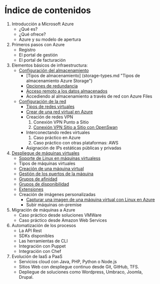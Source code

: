 # Índice de contenidos

1. Introducción a Microsoft Azure
    - ¿Qué es?
    - ¿Qué ofrece?
    - Azure y su modelo de apertura
2. Primeros pasos con Azure
    - Registro
	- El portal de gestión
	- El portal de facturación
3. Elementos básicos de infraestructura:
    - [Configuración del almacenamiento](storage-start.md "Configuración del almacenamiento")
		- [Tipos de almacenamiento] (storage-types.md "Tipos de almacenamiento Azure Storage") 
		- [Opciones de redundancia](storage-redundancy.md "Tipos de redundancia en Azure Storage")
		- [Acceso remoto a los datos almacenados](storage-remoteAccess.md "Acceso remoto a Azure Storage")
		- Accediendo al almacenamiento a través de red con Azure Files
	- [Configuración de la red](networking-start.md "Configuración de la red")
	    - [Tipos de redes virtuales](networking-types.md "Tipos de redes virtuales")
		- [Crear de una red virtual en Azure](networking-create-virtualNetwork-cloud.md "Crear una red virtual en Azure")
		- Creación de redes VPN
			1. Conexión VPN Punto a Sitio
			2. [Conexión VPN Sitio a Sitio con OpenSwan](networking-create-virtualNetwork-site2site.md "Conexión VPN Sitio a Sitio con OpenSwan")
		- Interconectando redes virtuales
			1. Caso práctico en Azure
			2. Caso práctico con otras plataformas: AWS
		- Asignación de IPs estáticas públicas y privadas
4. [Despliegue de máquinas virtuales](virtualmachines-start.md "Despliegue de máquinas virtuales")
    - [Soporte de Linux en máquinas virtualess](virtualmachines-linux-supportedDistros.md "Soporte de Linux en máquinas virtuales") 
	- Tipos de máquinas virtuales
	- [Creación de una máquina virtual](virtualmachines-linux-create-UbuntuGnome.md "Creación de una máquina virtual") 
	- [Gestión de los puertos de la máquina](virtualmachines-create-endpoints.md "Gestión de los puertos de la máquina")
	- [Grupos de afinidad](virtualmachines-affinityGroups.md "Grupos de afinidad")
	- [Grupos de disponibilidad](virtualmachines-availabilitySets.md "Grupos de disponibilidad")
	- [Extensiones](virtualmachines-extensions.md "Extensiones")
	- Creación de imágenes personalizadas
		- [Capturar una imagen de una máquina virtual con Linux en Azure](virtualmachines-linux-create-linuxImage.md "Capturar una imagen de una máquina virtual con Linux en Azure")
		- Subir máquinas on-premise
5. Migración de máquinas a Azure
	- Caso práctico desde soluciones VMWare
	- Caso práctico desde Amazon Web Services
6. Automatización de los procesos
	- La API Rest
	- SDKs disponibles 
	- Las herramientas de CLI
	- Integración con Puppet
	- Integración con Chef
7. Evolución de IaaS a PaaS
	- Servicios cloud con Java, PHP, Python o Node.js
	- Sitios Web con despliegue continuo desde Git, GitHub, TFS.
	- Depliegue de soluciones como Wordpress, Umbraco, Joomla, Drupal.
